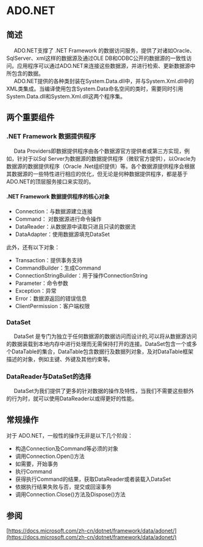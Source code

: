 # ADO.NET

## 简述

&nbsp;&nbsp;&nbsp;&nbsp;&nbsp;ADO.NET支撑了 .NET Framework 的数据访问服务，提供了对诸如Oracle、SqlServer、xml这样的数据源及通过OLE DB和ODBC公开的数据源的一致性访问。应用程序可以通过ADO.NET来连接这些数据源，并进行检索、更新数据源中所包含的数据。  
&nbsp;&nbsp;&nbsp;&nbsp;&nbsp;ADO.NET提供的各种类封装在System.Data.dll中，并与System.Xml.dll中的XML类集成。当编译使用包含System.Data命名空间的类时，需要同时引用System.Data.dll和System.Xml.dll这两个程序集。

## 两个重要组件

### .NET Framework 数据提供程序

&nbsp;&nbsp;&nbsp;&nbsp;&nbsp;Data Providers即数据提供程序由各个数据源官方提供者或第三方实现，例如，针对于以Sql Server为数据源的数据提供程序（微软官方提供），以Oracle为数据源的数据提供程序（Oracle .Net组织提供）等。各个数据源提供程序会根据其数据源的一些特性进行相应的优化，但无论是何种数据提供程序，都是基于ADO.NET的顶层服务接口来实现的。

#### .NET Framework 数据提供程序的核心对象

- Connection：与数据源建立连接
- Command： 对数据源进行命令操作
- DataReader：从数据源中读取只进且只读的数据流
- DataAdapter：使用数据源填充DataSet

此外，还有以下对象：

- Transaction：提供事务支持
- CommandBuilder：生成Command
- ConnectionStringBuilder：用于操作ConnectionString
- Parameter：命令参数
- Exception：异常
- Error：数据源返回的错误信息
- ClientPermission：客户端权限

### DataSet

&nbsp;&nbsp;&nbsp;&nbsp;&nbsp;DataSet 是专门为独立于任何数据源的数据访问而设计的,可以将从数据源访问的数据装载到本地内存中进行处理而无需保持打开的连接。DataSet包含一个或多个DataTable的集合，DataTable包含数据行及数据列对象，及对DataTable框架描述的对象，例如主键、外键及其他约束等。

### DataReader与DataSet的选择

&nbsp;&nbsp;&nbsp;&nbsp;&nbsp;DataSet为我们提供了更多的针对数据的操作及特性，当我们不需要这些额外的行为时，就可以使用DataReader以或得更好的性能。

## 常规操作

对于 ADO.NET，一般性的操作无非是以下几个阶段：

- 构造Connection及Command等必须的对象
- 调用Connection.Open()方法
- 如需要，开始事务
- 执行Command
- 获得执行Command的结果，获取DataReader或者装载入DataSet
- 依据执行结果失败与否，提交或回滚事务
- 调用Connection.Close()方法及Dispose()方法

## 参阅

[https://docs.microsoft.com/zh-cn/dotnet/framework/data/adonet/](https://docs.microsoft.com/zh-cn/dotnet/framework/data/adonet/)